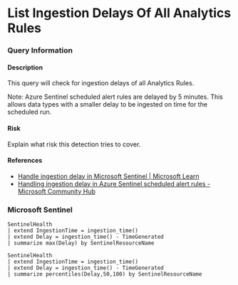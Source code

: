 # List Ingestion Delays Of All Analytics Rules
### Query Information
#### Description
This query will check for ingestion delays of all Analytics Rules.

Note: Azure Sentinel scheduled alert rules are delayed by 5 minutes. This allows data types with a smaller delay to be ingested on time for the scheduled run.
#### Risk
Explain what risk this detection tries to cover.
#### References
- [Handle ingestion delay in Microsoft Sentinel | Microsoft Learn](https://learn.microsoft.com/en-us/azure/sentinel/ingestion-delay)
- [Handling ingestion delay in Azure Sentinel scheduled alert rules - Microsoft Community Hub](https://techcommunity.microsoft.com/t5/microsoft-sentinel-blog/handling-ingestion-delay-in-azure-sentinel-scheduled-alert-rules/ba-p/2052851)
### Microsoft Sentinel
```kusto
SentinelHealth
| extend IngestionTime = ingestion_time()
| extend Delay = ingestion_time() - TimeGenerated
| summarize max(Delay) by SentinelResourceName
```
```kusto
SentinelHealth
| extend IngestionTime = ingestion_time()
| extend Delay = ingestion_time() - TimeGenerated
| summarize percentiles(Delay,50,100) by SentinelResourceName
```
